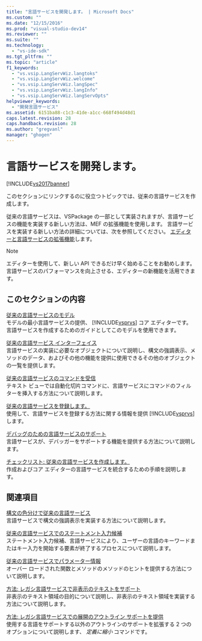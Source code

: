 ```yaml
---
title: "言語サービスを開発します。 | Microsoft Docs"
ms.custom: ""
ms.date: "12/15/2016"
ms.prod: "visual-studio-dev14"
ms.reviewer: ""
ms.suite: ""
ms.technology: 
  - "vs-ide-sdk"
ms.tgt_pltfrm: ""
ms.topic: "article"
f1_keywords: 
  - "vs.vsip.LangServWiz.langtoks"
  - "vs.vsip.LangServWiz.welcome"
  - "vs.vsip.LangServWiz.langSpec"
  - "vs.vsip.LangServWiz.langInfo"
  - "vs.vsip.LangServWiz.langServOpts"
helpviewer_keywords: 
  - "開発言語サービス"
ms.assetid: 6151ba88-c1c3-41de-a1cc-668f494d48d1
caps.latest.revision: 28
caps.handback.revision: 28
ms.author: "gregvanl"
manager: "ghogen"
---
```

# 言語サービスを開発します。
[!INCLUDE[vs2017banner](../../code-quality/includes/vs2017banner.md)]

このセクションにリンクするのに役立つトピックでは、従来の言語サービスを作成します。  
  
 従来の言語サービスは、VSPackage の一部として実装されますが、言語サービスの機能を実装する新しい方法は、MEF の拡張機能を使用します。 言語サービスを実装する新しい方法の詳細については、次を参照してください。 [エディターと言語サービスの拡張機能](../../extensibility/editor-and-language-service-extensions.md)します。  
  
> [!NOTE]
>  エディターを使用して、新しい API できるだけ早く始めることをお勧めします。 言語サービスのパフォーマンスを向上させる、エディターの新機能を活用できます。  
  
## このセクションの内容  
 [従来の言語サービスのモデル](../../extensibility/internals/model-of-a-legacy-language-service.md)  
 モデルの最小言語サービスの提供、 [!INCLUDE[vsprvs](../../code-quality/includes/vsprvs_md.md)] コア エディターです。 言語サービスを作成するためのガイドとしてこのモデルを使用できます。  
  
 [従来の言語サービス インターフェイス](../../extensibility/internals/legacy-language-service-interfaces.md)  
 言語サービスの実装に必要なオブジェクトについて説明し、構文の強調表示、メソッドのデータ、およびその他の機能を提供に使用できるその他のオブジェクトの一覧を提供します。  
  
 [従来の言語サービスのコマンドを受信](../../extensibility/internals/intercepting-legacy-language-service-commands.md)  
 テキスト ビューでは自動化切片コマンドに、言語サービスにコマンドのフィルターを挿入する方法について説明します。  
  
 [従来の言語サービスを登録します。](../../extensibility/internals/registering-a-legacy-language-service2.md)  
 使用して、言語サービスを登録する方法に関する情報を提供 [!INCLUDE[vsprvs](../../code-quality/includes/vsprvs_md.md)]します。  
  
 [デバッグのための言語サービスのサポート](../../extensibility/internals/language-service-support-for-debugging.md)  
 言語サービスが、デバッガーをサポートする機能を提供する方法について説明します。  
  
 [チェックリスト: 従来の言語サービスを作成します。](../../extensibility/internals/checklist-creating-a-legacy-language-service.md)  
 作成およびコア エディターの言語サービスを統合するための手順を説明します。  
  
## 関連項目  
 [構文の色分けで従来の言語サービス](../../extensibility/internals/syntax-coloring-in-a-legacy-language-service.md)  
 言語サービスで構文の強調表示を実装する方法について説明します。  
  
 [従来の言語サービスでのステートメント入力候補](../../extensibility/internals/statement-completion-in-a-legacy-language-service.md)  
 ステートメント入力候補、言語サービスにより、ユーザーの言語のキーワードまたはキー入力を開始する要素が終了するプロセスについて説明します。  
  
 [従来の言語サービスでパラメーター情報](../../extensibility/internals/parameter-info-in-a-legacy-language-service1.md)  
 オーバー ロードされた関数とメソッドのメソッドのヒントを提供する方法について説明します。  
  
 [方法: レガシ言語サービスで非表示のテキストをサポート](../../extensibility/internals/how-to-provide-hidden-text-support-in-a-legacy-language-service.md)  
 非表示のテキスト領域の目的について説明し、非表示のテキスト領域を実装する方法について説明します。  
  
 [方法: レガシ言語サービスでの展開のアウトライン サポートを提供](../../extensibility/internals/how-to-provide-expanded-outlining-support-in-a-legacy-language-service.md)  
 使用する言語をサポートする以外のアウトラインのサポートを拡張する 2 つのオプションについて説明します、 *定義に縮小* コマンドです。